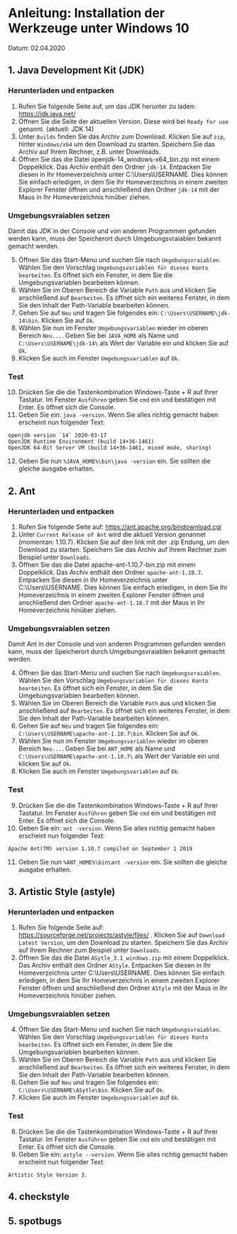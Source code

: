 # Anleitung: Installation der Werkzeuge unter Windows 10
Datum: 02.04.2020

## 1. Java Development Kit (JDK)

### Herunterladen und entpacken

1. Rufen Sie folgende Seite auf, um das JDK herunter zu laden: https://jdk.java.net/  
2. Öffnen Sie die Seite der aktuellen Version. Diese wird bei `Ready for use` genannt. (aktuell: JDK 14) 
3. Unter `Builds` finden Sie das Archiv zum Download. Klicken Sie auf `zip`, hinter `Windows/x64` um den 
Download zu starten. Speichern Sie das Archiv auf Ihrem Rechner, z.B. unter Downloads.
4. Öffnen Sie das die Datei openjdk-14_windows-x64_bin.zip mit einem Doppelklick. Das Archiv enthält den 
Ordner `jdk-14`. Entpacken Sie diesen in Ihr Homeverzeichnis unter C:\Users\USERNAME. Dies können Sie 
einfach erledigen, in dem Sie Ihr Homeverzeichnis in einem zweiten Explorer Fenster öffnen und
anschließend den Ordner `jdk-14` mit der Maus in Ihr Homeverzeichnis hinüber ziehen.

### Umgebungsvraiablen setzen

Damit das JDK in der Console und von anderen Programmen gefunden werden kann, muss der Speicherort durch
Umgebungsvraiablen bekannt gemacht werden.  

5. Öffnen Sie das Start-Menu und suchen Sie nach `Umgebungsvraiablen`. Wählen Sie den Vorschlag
`Umgebungsvariablen für dieses Konto bearbeiten`. Es öffnet sich ein Fenster, in dem Sie die 
Umgebungsvariablen bearbeiten können.
6. Wählen Sie im Oberen Bereich die Variable `Path` aus und klicken Sie anschließend auf `Bearbeiten`. 
Es öffnet sich ein weiteres Fenster, in dem Sie den Inhalt der Path-Variable bearbeiten können.
7. Gehen Sie auf `Neu` und tragen Sie folgendes ein: `C:\Users\USERNAME\jdk-14\bin`. Klicken Sie auf 
`Ok`.
8. Wählen Sie nun im Fenster `Umgebungsvariablen` wieder im oberen Bereich `Neu...`. Geben Sie bei 
`JAVA_HOME` als Name und `C:\Users\USERNAME\jdk-14\` als Wert der Variable ein und klicken Sie auf `Ok`.
9. Klicken Sie auch im Fenster `Umgebungsvariablen` auf `Ok`.

### Test

10. Drücken Sie die die Tastenkombination Windows-Taste + R auf Ihrer Tastatur. Im Fenster `Ausführen` 
geben Sie `cmd` ein und bestätigen mit Enter. Es öffnet sich die Console.
11. Geben Sie ein: `java -version`. Wenn Sie alles richtig gemacht haben erscheint nun folgender Text: 
```
openjdk version `14` 2020-03-17
OpenJDK Runtime Environment (build 14+36-1461)
OpenJDK 64-Bit Server VM (build 14+36-1461, mixed mode, sharing)
```
12. Geben Sie nun `%JAVA_HOME%\bin\java -version` ein. Sie sollten die gleiche ausgabe erhalten.


## 2. Ant

### Herunterladen und entpacken

1. Rufen Sie folgende Seite auf: https://ant.apache.org/bindownload.cgi  
2. Unter `Current Release of Ant` wird die aktuell Version genannet (momentan: 1.10.7). Klicken Sie auf 
den link mit der .zip Endung, um den Download zu starten. Speichern Sie das Archiv auf Ihrem Rechner 
zum Beispiel unter `Downloads`.
3. Öffnen Sie das die Datei apache-ant-1.10.7-bin.zip mit einem Doppelklick. Das Archiv enthält den 
Ordner `apache-ant-1.10.7`. Entpacken Sie diesen in Ihr Homeverzeichnis unter C:\Users\USERNAME. Dies 
können Sie einfach erledigen, in dem Sie Ihr Homeverzeichnis in einem zweiten Explorer Fenster öffnen 
und anschließend den Ordner `apache-ant-1.10.7` mit der Maus in Ihr Homeverzeichnis hinüber ziehen.

### Umgebungsvraiablen setzen

Damit Ant in der Console und von anderen Programmen gefunden werden kann, muss der Speicherort durch
Umgebungsvraiablen bekannt gemacht werden.  

4. Öffnen Sie das Start-Menu und suchen Sie nach `Umgebungsvraiablen`. Wählen Sie den Vorschlag
`Umgebungsvariablen für dieses Konto bearbeiten`. Es öffnet sich ein Fenster, in dem Sie die 
Umgebungsvariablen bearbeiten können.
5. Wählen Sie im Oberen Bereich die Variable `Path` aus und klicken Sie anschließend auf `Bearbeiten`. 
Es öffnet sich ein weiteres Fenster, in dem Sie den Inhalt der Path-Variable bearbeiten können.
6. Gehen Sie auf `Neu` und tragen Sie folgendes ein: `C:\Users\USERNAME\apache-ant-1.10.7\bin`. Klicken 
Sie auf `Ok`.
7. Wählen Sie nun im Fenster `Umgebungsvariablen` wieder im oberen Bereich `Neu...`. Geben Sie bei 
`ANT_HOME` als Name und `C:\Users\USERNAME\apache-ant-1.10.7\` als Wert der Variable ein und klicken Sie 
auf `Ok`.
8. Klicken Sie auch im Fenster `Umgebungsvariablen` auf `Ok`.

### Test

9. Drücken Sie die die Tastenkombination Windows-Taste + R auf Ihrer Tastatur. Im Fenster `Ausführen` 
geben Sie `cmd` ein und bestätigen mit Enter. Es öffnet sich die Console.
10. Geben Sie ein: `ant -version`. Wenn Sie alles richtig gemacht haben erscheint nun folgender Text: 
```
Apache Ant(TM) version 1.10.7 compiled on September 1 2019
```
11. Geben Sie nun `%ANT_HOME%\bin\ant -version` ein. Sie sollten die gleiche ausgabe erhalten.


## 3. Artistic Style (astyle) 

### Herunterladen und entpacken

1. Rufen Sie folgende Seite auf: https://sourceforge.net/projects/astyle/files/ . Klicken Sie auf 
`Download Latest Version`, um den Download zu starten. Speichern Sie das Archiv auf Ihrem Rechner zum 
Beispiel unter `Downloads`.
3. Öffnen Sie das die Datei `ASytle_3.1_windows.zip` mit einem Doppelklick. Das Archiv enthält den 
Ordner `AStyle`. Entpacken Sie diesen in Ihr Homeverzeichnis unter C:\Users\USERNAME. Dies 
können Sie einfach erledigen, in dem Sie Ihr Homeverzeichnis in einem zweiten Explorer Fenster öffnen und
anschließend den Ordner `AStyle` mit der Maus in Ihr Homeverzeichnis hinüber ziehen.

### Umgebungsvraiablen setzen

4. Öffnen Sie das Start-Menu und suchen Sie nach `Umgebungsvraiablen`. Wählen Sie den Vorschlag
`Umgebungsvariablen für dieses Konto bearbeiten`. Es öffnet sich ein Fenster, in dem Sie die 
Umgebungsvariablen bearbeiten können.
5. Wählen Sie im Oberen Bereich die Variable `Path` aus und klicken Sie anschließend auf `Bearbeiten`. 
Es öffnet sich ein weiteres Fenster, in dem Sie den Inhalt der Path-Variable bearbeiten können.
6. Gehen Sie auf `Neu` und tragen Sie folgendes ein: `C:\Users\USERNAME\ASytle\bin`. Klicken 
Sie auf `Ok`.
7. Klicken Sie auch im Fenster `Umgebungsvariablen` auf `Ok`.

### Test

8. Drücken Sie die die Tastenkombination Windows-Taste + R auf Ihrer Tastatur. Im Fenster `Ausführen` 
geben Sie `cmd` ein und bestätigen mit Enter. Es öffnet sich die Console.
9. Geben Sie ein: `astyle --version`. Wenn Sie alles richtig gemacht haben erscheint nun folgender Text: 
```
Artistic Style Version 3.
```

## 4. checkstyle


## 5. spotbugs
